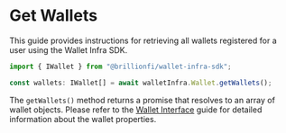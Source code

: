 # Get Wallets

This guide provides instructions for retrieving all wallets registered for a user using the Wallet Infra SDK.

```ts
import { IWallet } from "@brillionfi/wallet-infra-sdk";

const wallets: IWallet[] = await walletInfra.Wallet.getWallets();
```

The `getWallets()` method returns a promise that resolves to an array of wallet objects. Please refer to the [Wallet Interface](wallet-interface.md) guide for detailed information about the wallet properties.
